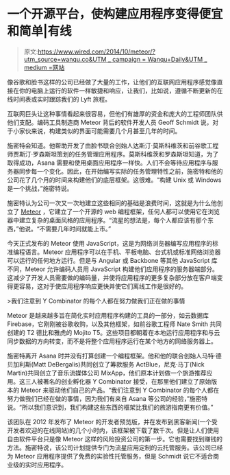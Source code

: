 # 一个开源平台，使构建应用程序变得便宜和简单|有线

> 原文:[https://www.wired.com/2014/10/meteor/?utm_source=wanqu.co&UTM _ campaign = Wanqu+Daily&UTM _ medium =网站](https://www.wired.com/2014/10/meteor/?utm_source=wanqu.co&utm_campaign=Wanqu+Daily&utm_medium=website)

像谷歌和脸书这样的公司已经做了大量的工作，让他们的互联网应用程序感觉像直接在你的电脑上运行的软件一样敏捷和响应，让我们，比如说，遵循不断更新的在线时间表或实时跟踪我们的 Lyft 旅程。

互联网巨头让这种事情看起来很容易，但他们有雄厚的资金和庞大的工程师团队供他们支配。编码工具制造商 Meteor 背后的软件开发人员 Geoff Schmidt 说，对于小家伙来说，构建类似的界面可能需要几个月甚至几年的时间。

施密特会知道。他帮助开发了由脸书联合创始人达斯汀·莫斯科维茨和前谷歌工程师贾斯汀·罗森斯坦策划的任务管理应用程序。莫斯科维茨和罗森斯坦知道，为了取得成功，Asana 需要和使用桌面应用程序一样快。人们不会等待应用程序与服务器同步每一个变化。因此，在开始编写实际的任务管理特性之前，施密特和他的公司花了几个月的时间来构建他们的底层框架。这很难。“构建 Unix 或 Windows 是一个挑战，”施密特说。

施密特认为公司一次又一次地建立这些相同的基础是浪费时间，这就是为什么他创立了 [Meteor](https://www.meteor.com/) ，它建立了一个开源的 web 编程框架，任何人都可以使用它在浏览器中建立复杂的桌面风格的应用程序。“流星的想法是，每个人都应该有那个东西，”他说。“不需要几年时间就能上市。”

今天正式发布的 Meteor 使用 JavaScript，这是为网络浏览器编写应用程序的标准编程语言。Meteor 应用程序可以在手机、平板电脑、台式机或标准网络浏览器可以运行的任何地方运行。但是与 Angular 或 Backbone 等其他 JavaScript 库不同，Meteor 允许编码人员用 JavaScript 构建他们应用程序的服务器端部分。这减少了开发人员需要做的编码量，并使将应用程序的更多复杂部分放在客户端变得更容易，这对于使应用程序响应更快并使它们离线工作是很好的。

 <inline-embed name="inset-left  " attrs="[object Object]" childtypes="" contenttype="callout:inset-left  ">>我们注意到 Y Combinator 的每个人都在努力做我们正在做的事情</inline-embed> 

Meteor 是越来越多旨在简化实时应用程序构建的工具的一部分，如云数据库 Firebase，它刚刚被谷歌收购，以及其他框架，如前谷歌工程师 Nate Smith 共同创建的 T2 德比和雅虎的 Mojito T5。这些项目都朝着在本地运行应用程序和与云同步数据的方向转变，而不是将整个应用程序运行在某个地方的网络服务器上。

施密特离开 Asana 时并没有打算创建一个编程框架。他和他的联合创始人马特·德贝加利斯(Matt DeBergalis)共同创立了筹款服务 ActBlue，尼克·马丁(Nick Martin)共同创立了音乐流媒体公司 MixApp，他们原本计划做一个旅游推荐应用。这三人被著名的创业孵化器 Y Combinator 接受，在那里他们建立了原始版本的 Meteor 来驱动他们自己的产品。“我们注意到 Y Combinator 的每个人都在努力做我们已经在做的事情，因为我们有来自 Asana 等公司的经验，”施密特说。“所以我们意识到，我们构建这些东西的框架比我们的旅游指南更有价值。”

该团队在 2012 年发布了 Meteor 的开发者预览版，并在发布到黑客新闻(一个受开发者欢迎的在线网站)的几个小时内，该框架被下载了数千次。但是让人们使用自由软件平台只是像 Meteor 这样的风险投资公司的第一步。它也需要找到赚钱的方法。施密特说，该公司计划提供专门为流星应用定制的云托管服务。该公司已经为 Meteor 应用程序提供了免费的实验性托管服务，但是 Schmidt 说它不适合商业级的实时应用程序。
